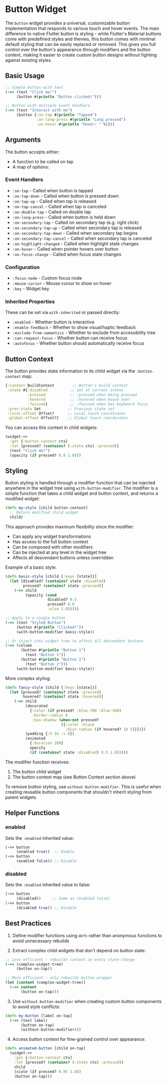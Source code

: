# Button Widget

The `button` widget provides a universal, customizable button implementation that responds to various touch and hover events.
The main difference to native Flutter button is styling - while Flutter's Material buttons come with predefined styles and themes, this button comes with minimal default styling that can be easily replaced or removed. This gives you full control over the button's appearance through modifiers and the button context, making it easier to create custom button designs without fighting against existing styles.

## Basic Usage

```clojure
;; Simple button with text
(->> (text "Click me!")
     (button #(println "Button clicked!")))

;; Button with multiple event handlers
(->> (text "Interact with me")
     (button {:on-tap #(println "Tapped")
              :on-long-press #(println "Long pressed")
              :on-hover #(println "Hover: " %)}))
```

## Arguments

The button accepts either:
- A function to be called on tap
- A map of options:

### Event Handlers
- `:on-tap` - Called when button is tapped
- `:on-tap-down` - Called when button is pressed down  
- `:on-tap-up` - Called when tap is released
- `:on-tap-cancel` - Called when tap is canceled
- `:on-double-tap` - Called on double tap
- `:on-long-press` - Called when button is held down
- `:on-secondary-tap` - Called on secondary tap (e.g. right click)
- `:on-secondary-tap-up` - Called when secondary tap is released  
- `:on-secondary-tap-down` - Called when secondary tap begins
- `:on-secondary-tap-cancel` - Called when secondary tap is canceled
- `:on-highlight-changed` - Called when highlight state changes
- `:on-hover` - Called when pointer hovers over button
- `:on-focus-change` - Called when focus state changes

### Configuration
- `:focus-node` - Custom focus node
- `:mouse-cursor` - Mouse cursor to show on hover
- `:key` - Widget key

### Inherited Properties
These can be set via `with-inherited` or passed directly:

- `:enabled` - Whether button is interactive
- `:enable-feedback` - Whether to show visual/haptic feedback
- `:exclude-from-semantics` - Whether to exclude from accessibility tree
- `:can-request-focus` - Whether button can receive focus
- `:autofocus` - Whether button should automatically receive focus

## Button Context

The button provides state information to its child widget via the `:button-context` map:

```clojure
{:context BuildContext        ;; Button's build context
 :state #{:disabled          ;; Set of current states
          :pressed           ;; :pressed when being pressed
          :hovered           ;; :hovered when mouse over
          :focused}          ;; :focused when has keyboard focus
 :prev-state Set            ;; Previous state set
 :local-offset Offset?      ;; Local touch coordinates
 :global-offset Offset?}    ;; Global touch coordinates
```

You can access this context in child widgets:

```clojure
(widget->>
  :get {:button-context ctx}
  :let [pressed? (contains? (:state ctx) :pressed)]
  (text "Click me!")
  (opacity (if pressed? 0.8 1.0)))
```

## Styling

Button styling is handled through a modifier function that can be injected anywhere in the widget tree using `with-button-modifier`. The modifier is a simple function that takes a child widget and button context, and returns a modified widget:

```clojure
(defn my-style [child button-context]
  ;; Return modified child widget
  child)
```

This approach provides maximum flexibility since the modifier:
- Can apply any widget transformations
- Has access to the full button context
- Can be composed with other modifiers
- Can be injected at any level in the widget tree
- Affects all descendant buttons unless overridden

Example of a basic style:

```clojure
(defn basic-style [child {:keys [state]}]
  (let [disabled? (contains? state :disabled)
        pressed? (contains? state :pressed)]
    (->> child
         (opacity (cond 
                   disabled? 0.5
                   pressed? 0.8 
                   :else 1.0)))))

;; Apply to a single button
(->> (text "Styled Button")
     (button #(println "Clicked!"))
     (with-button-modifier basic-style))

;; Or inject into widget tree to affect all descendant buttons
(->> (column
       (button #(println "Button 1") 
         (text "Button 1"))
       (button #(println "Button 2")
         (text "Button 2")))
     (with-button-modifier basic-style))
```

More complex styling:

```clojure
(defn fancy-style [child {:keys [state]}]
  (let [pressed? (contains? state :pressed)
        hovered? (contains? state :hovered)]
    (->> child
         (decorated 
           {:color (if pressed? :blue-700 :blue-500)
            :border-radius 8
            :box-shadow (when-not pressed?
                         [{:color :black
                           :blur-radius (if hovered? 10 5)}])})
         (padding {:h 16 :v 8})
         (animated 
           {:duration 200}
           opacity 
           (if (contains? state :disabled) 0.5 1.0)))))
```

The modifier function receives:
1. The button child widget
2. The button context map (see Button Context section above)

To remove button styling, use `without-button-modifier`. This is useful when creating reusable button components that shouldn't inherit styling from parent widgets.

## Helper Functions

### enabled
Sets the `:enabled` inherited value:
```clojure
(->> button
     (enabled true))  ;; Enable
(->> button
     (enabled false)) ;; Disable
```

### disabled  
Sets the `:enabled` inherited value to false:
```clojure
(->> button
     (disabled))     ;; Same as (enabled false)
(->> button
     (disabled true)) ;; Disable
```

## Best Practices

1. Define modifier functions using `defn` rather than anonymous functions to avoid unnecessary rebuilds

2. Extract complex child widgets that don't depend on button state:
```clojure
;; Less efficient - rebuilds content on every state change
(->> (complex-widget-tree)
     (button on-tap))

;; More efficient - only rebuilds button wrapper
(let [content (complex-widget-tree)]
  (->> content
       (button on-tap)))
```

3. Use `without-button-modifier` when creating custom button components to avoid style conflicts:

```clojure
(defn my-button [label on-tap]
  (->> (text label)
       (button on-tap)
       (without-button-modifier)))
```

4. Access button context for fine-grained control over appearance:

```clojure
(defn animated-button [child on-tap]
  (widget->>
    :get {:button-context ctx}
    :let [pressed? (contains? (:state ctx) :pressed)]
    child
    (scale (if pressed? 0.95 1.0))
    (button on-tap)))
```
